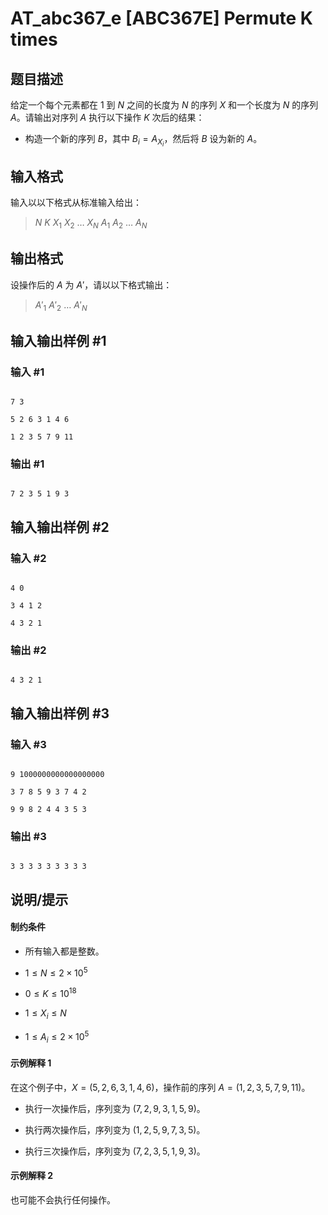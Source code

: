# AT_abc367_e [ABC367E] Permute K times

## 题目描述

给定一个每个元素都在 $1$ 到 $N$ 之间的长度为 $N$ 的序列 $X$ 和一个长度为 $N$ 的序列 $A$。请输出对序列 $A$ 执行以下操作 $K$ 次后的结果：

- 构造一个新的序列 $B$，其中 $B_i = A_{X_i}$，然后将 $B$ 设为新的 $A$。

## 输入格式

输入以以下格式从标准输入给出：

> $N$ $K$ $X_1$ $X_2$ $\ldots$ $X_N$ $A_1$ $A_2$ $\ldots$ $A_N$

## 输出格式

设操作后的 $A$ 为 $A'$，请以以下格式输出：

> $A'_1$ $A'_2$ $\ldots$ $A'_N$

## 输入输出样例 #1

### 输入 #1

```
7 3
5 2 6 3 1 4 6
1 2 3 5 7 9 11
```

### 输出 #1

```
7 2 3 5 1 9 3
```

## 输入输出样例 #2

### 输入 #2

```
4 0
3 4 1 2
4 3 2 1
```

### 输出 #2

```
4 3 2 1
```

## 输入输出样例 #3

### 输入 #3

```
9 1000000000000000000
3 7 8 5 9 3 7 4 2
9 9 8 2 4 4 3 5 3
```

### 输出 #3

```
3 3 3 3 3 3 3 3 3
```

## 说明/提示

#### 制约条件

- 所有输入都是整数。
- $1 \le N \le 2 \times 10^5$
- $0 \le K \le 10^{18}$
- $1 \le X_i \le N$
- $1 \le A_i \le 2 \times 10^5$

#### 示例解释 1

在这个例子中，$X = (5, 2, 6, 3, 1, 4, 6)$，操作前的序列 $A = (1, 2, 3, 5, 7, 9, 11)$。

- 执行一次操作后，序列变为 $(7, 2, 9, 3, 1, 5, 9)$。
- 执行两次操作后，序列变为 $(1, 2, 5, 9, 7, 3, 5)$。
- 执行三次操作后，序列变为 $(7, 2, 3, 5, 1, 9, 3)$。

#### 示例解释 2

也可能不会执行任何操作。